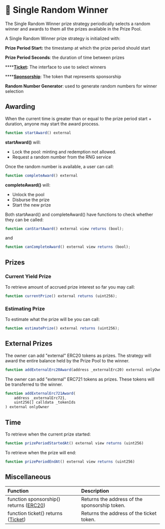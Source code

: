 # 🤑 Single Random Winner

The Single Random Winner prize strategy periodically selects a random winner and awards to them all the prizes available in the Prize Pool.

A Single Random Winner prize strategy is initialized with:

**Prize Period Start:** the timestamp at which the prize period should start

**Prize Period Seconds**: the duration of time between prizes

\*\*\*\*[**Ticket**](ticket.md)**:** The interface to use to select winners

\*\*\*\*[**Sponsorship**](sponsorship.md): The token that represents sponsorship

**Random Number Generator**: used to generate random numbers for winner selection

## Awarding

When the current time is greater than or equal to the prize period start + duration, anyone may start the award process.

```javascript
function startAward() external
```

**startAward\(\)** will:

* Lock the pool: minting and redemption not allowed.
* Request a random number from the RNG service

Once the random number is available, a user can call:

```javascript
function completeAward() external
```

**completeAward\(\)** will:

* Unlock the pool
* Disburse the prize
* Start the new prize

Both startAward\(\) and completeAward\(\) have functions to check whether they can be called:

```javascript
function canStartAward() external view returns (bool);
```

and

```javascript
function canCompleteAward() external view returns (bool);
```

## Prizes

### Current Yield Prize

To retrieve amount of accrued prize interest so far you may call:

```javascript
function currentPrize() external returns (uint256);
```

### Estimating Prize

To estimate what the prize will be you can call:

```javascript
function estimatePrize() external returns (uint256);
```

## External Prizes

The owner can add "external" ERC20 tokens as prizes.  The strategy will award the entire balance held by the Prize Pool to the winner.

```javascript
function addExternalErc20Award(address _externalErc20) external onlyOwner;
```

The owner can add "external" ERC721 tokens as prizes.  These tokens will be transferred to the winner.

```javascript
function addExternalErc721Award(
    address _externalErc721,
    uint256[] calldata _tokenIds
) external onlyOwner
```

## Time

To retrieve when the current prize started:

```javascript
function prizePeriodStartedAt() external view returns (uint256)
```

To retrieve when the prize will end:

```javascript
function prizePeriodEndAt() external view returns (uint256)
```

## Miscellaneous

| Function | Description |
| :--- | :--- |
| function sponsorship\(\) returns \([ERC20](https://eips.ethereum.org/EIPS/eip-20)\) | Returns the address of the sponsorship token. |
| function ticket\(\) returns \([Ticket](ticket.md)\) | Returns the address of the ticket token. |



